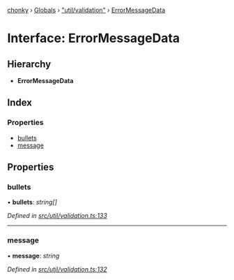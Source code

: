 [chonky](../README.md) › [Globals](../globals.md) › ["util/validation"](../modules/_util_validation_.md) › [ErrorMessageData](_util_validation_.errormessagedata.md)

# Interface: ErrorMessageData

## Hierarchy

* **ErrorMessageData**

## Index

### Properties

* [bullets](_util_validation_.errormessagedata.md#bullets)
* [message](_util_validation_.errormessagedata.md#message)

## Properties

###  bullets

• **bullets**: *string[]*

*Defined in [src/util/validation.ts:133](https://github.com/TimboKZ/Chonky/blob/ca45eac/src/util/validation.ts#L133)*

___

###  message

• **message**: *string*

*Defined in [src/util/validation.ts:132](https://github.com/TimboKZ/Chonky/blob/ca45eac/src/util/validation.ts#L132)*
